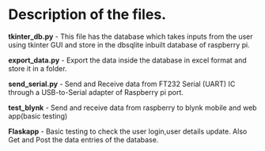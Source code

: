# Description of the files.
**tkinter_db.py** -
This file has the database which takes inputs from the user using tkinter GUI and store in the dbsqlite inbuilt database of raspberry pi.

**export_data.py** -
Export the data inside the database in excel format and store it in a folder.

**send_serial.py** -
Send and Receive data from FT232 Serial (UART) IC through a USB-to-Serial adapter of Raspberry pi port.

**test_blynk** - 
Send and receive data from raspberry to blynk mobile and web app(basic testing)

**Flaskapp** - 
Basic testing to check the user login,user details update. Also Get and Post the data entries of the database.
